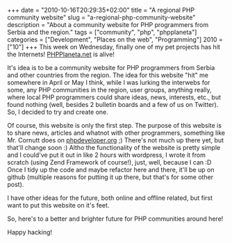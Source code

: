 +++
date = "2010-10-16T20:29:35+02:00"
title = "A regional PHP community website"
slug = "a-regional-php-community-website"
description = "About a community website for PHP programmers from Serbia and the region."
tags = ["community", "php", "phpplaneta"]
categories = ["Development", "Places on the web", "Programming"]
2010 = ["10"]
+++
This week on Wednesday, finally one of my pet projects has hit the Internets! <a href="http://phpplaneta.net/">PHPPlaneta.net</a> is alive!

It's idea is to be a community website for PHP programmers from Serbia and other countries from the region. The idea for this website "hit" me somewhere in April or May I think, while I was lurking the interwebs for some, any PHP communities in the region, user groups, anything really, where local PHP programmers could share ideas, news, interests, etc., but found nothing (well, besides 2 bulletin boards and a few of us on Twitter). So, I decided to try and create one.

Of course, this website is only the first step. The purpose of this website is to share news, articles and whatnot with other programmers, something like Mr. Cornutt does on <a href="http://phpdeveloper.org/">phpdeveloper.org</a> ;) There's not much up there yet, but that'll change soon :) Altho the functionality of the website is pretty simple and I could've put it out in like 2 hours with wordpress, I wrote it from scratch (using Zend Framework of course!), just, well, because I can :D Once I tidy up the code and maybe refactor here and there, it'll be up on github (multiple reasons for putting it up there, but that's for some other post).

I have other ideas for the future, both online and offline related, but first want to put this website on it's feet.

So, here's to a better and brighter future for PHP communities around here!

Happy hacking!
